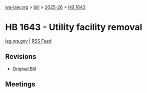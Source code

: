 [wa-law.org](/) > [bill](/bill/) > [2025-26](/bill/2025-26/) > [HB 1643](/bill/2025-26/hb/1643/)

# HB 1643 - Utility facility removal
[leg.wa.gov](https://app.leg.wa.gov/billsummary?BillNumber=1643&Year=2025&Initiative=false) | [RSS Feed](./rss.xml)

## Revisions
* [Original Bill](1/)

## Meetings